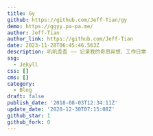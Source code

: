 ```yaml
---
title: Gy
github: https://github.com/Jeff-Tian/gy
demo: https://ggyy.pa-pa.me/
author: Jeff-Tian
author_link: https://github.com/Jeff-Tian
date: 2023-11-28T06:45:46.563Z
description: 叽叽歪歪 —— 记录我的奇思异想、工作日常
ssg:
  - Jekyll
css: []
cms: []
category:
  - Blog
draft: false
publish_date: '2018-08-03T12:34:11Z'
update_date: '2020-12-30T07:15:08Z'
github_star: 1
github_fork: 0
---
```

